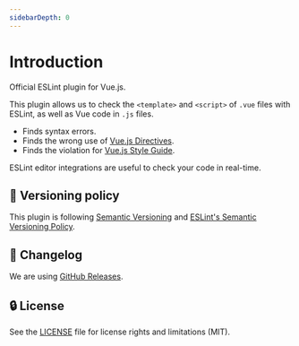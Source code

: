 ```yaml
---
sidebarDepth: 0
---
```


# Introduction

Official ESLint plugin for Vue.js.

This plugin allows us to check the `<template>` and `<script>` of `.vue` files with ESLint, as well as Vue code in `.js` files.

- Finds syntax errors.
- Finds the wrong use of [Vue.js Directives](https://vuejs.org/api/built-in-directives.html).
- Finds the violation for [Vue.js Style Guide](https://vuejs.org/style-guide/).

ESLint editor integrations are useful to check your code in real-time.

## :traffic_light: Versioning policy

This plugin is following [Semantic Versioning](https://semver.org/) and [ESLint's Semantic Versioning Policy](https://github.com/eslint/eslint#semantic-versioning-policy).

## :newspaper: Changelog

We are using [GitHub Releases](https://github.com/vuejs/eslint-plugin-vue/releases).

## :lock: License

See the [LICENSE](https://github.com/vuejs/eslint-plugin-vue/blob/master/LICENSE) file for license rights and limitations (MIT).
